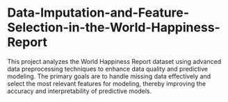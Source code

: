 # Data-Imputation-and-Feature-Selection-in-the-World-Happiness-Report
This project analyzes the World Happiness Report dataset using advanced data preprocessing techniques to enhance data quality and predictive modeling. The primary goals are to handle missing data effectively and select the most relevant features for modeling, thereby improving the accuracy and interpretability of predictive models.
